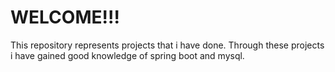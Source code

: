 # WELCOME!!!

This repository represents projects that i have done. Through these projects i have gained good knowledge of spring boot and mysql.
